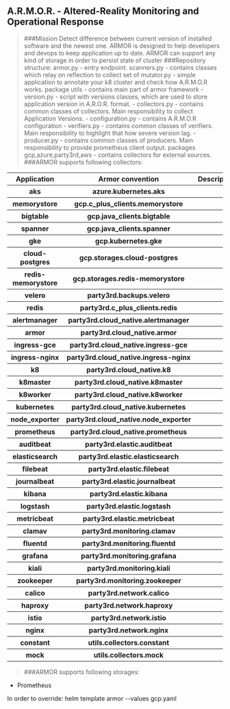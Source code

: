## A.R.M.O.R. - Altered-Reality Monitoring and Operational Response 

>###Mission
    Detect difference between current version of installed software and the newest one.
    ARMOR is designed to help developers and devops to keep application up to date.
    ARMOR can support any kind of storage in order to persist state of cluster
>###Repository structure: 
    armor.py - entry endpoint. 
    scanners.py - contains classes which relay on reflection to collect set of 
    mutator.py - simple application to annotate your k8 cluster and check how A.R.M.O.R works. 
    package utils - contains main part of armor framework
        - version.py - script with versions classes, which are used to store application version in A.R.O.R. format.
        - collectors.py - contains common classes of collectors. Main responsibility to collect Application Versions.
        - configuration.py - contains A.R.M.O.R configuration
        - verifiers.py - contains common classes of verifiers. Main responsibility to highlight that how severe version lag. 
        - producer.py - contains common classes of producers. Main responsibility to provide prometheus client output. 
    packages gcp,azure,party3rd,aws - contains collectors for external sources.
>###ARMOR supports following collectors:
<table style="width:100%">  <tr>    <th>Application</th>    <th>Armor convention</th>    <th>Description</th>  </tr><tr>    <th>aks</th>    <th>azure.kubernetes.aks</th>    <th></th>  </tr>
<tr>    <th>memorystore</th>    <th>gcp.c_plus_clients.memorystore</th>    <th></th>  </tr>
<tr>    <th>bigtable</th>    <th>gcp.java_clients.bigtable</th>    <th></th>  </tr>
<tr>    <th>spanner</th>    <th>gcp.java_clients.spanner</th>    <th></th>  </tr>
<tr>    <th>gke</th>    <th>gcp.kubernetes.gke</th>    <th></th>  </tr>
<tr>    <th>cloud-postgres</th>    <th>gcp.storages.cloud-postgres</th>    <th></th>  </tr>
<tr>    <th>redis-memorystore</th>    <th>gcp.storages.redis-memorystore</th>    <th></th>  </tr>
<tr>    <th>velero</th>    <th>party3rd.backups.velero</th>    <th></th>  </tr>
<tr>    <th>redis</th>    <th>party3rd.c_plus_clients.redis</th>    <th></th>  </tr>
<tr>    <th>alertmanager</th>    <th>party3rd.cloud_native.alertmanager</th>    <th></th>  </tr>
<tr>    <th>armor</th>    <th>party3rd.cloud_native.armor</th>    <th></th>  </tr>
<tr>    <th>ingress-gce</th>    <th>party3rd.cloud_native.ingress-gce</th>    <th></th>  </tr>
<tr>    <th>ingress-nginx</th>    <th>party3rd.cloud_native.ingress-nginx</th>    <th></th>  </tr>
<tr>    <th>k8</th>    <th>party3rd.cloud_native.k8</th>    <th></th>  </tr>
<tr>    <th>k8master</th>    <th>party3rd.cloud_native.k8master</th>    <th></th>  </tr>
<tr>    <th>k8worker</th>    <th>party3rd.cloud_native.k8worker</th>    <th></th>  </tr>
<tr>    <th>kubernetes</th>    <th>party3rd.cloud_native.kubernetes</th>    <th></th>  </tr>
<tr>    <th>node_exporter</th>    <th>party3rd.cloud_native.node_exporter</th>    <th></th>  </tr>
<tr>    <th>prometheus</th>    <th>party3rd.cloud_native.prometheus</th>    <th></th>  </tr>
<tr>    <th>auditbeat</th>    <th>party3rd.elastic.auditbeat</th>    <th></th>  </tr>
<tr>    <th>elasticsearch</th>    <th>party3rd.elastic.elasticsearch</th>    <th></th>  </tr>
<tr>    <th>filebeat</th>    <th>party3rd.elastic.filebeat</th>    <th></th>  </tr>
<tr>    <th>journalbeat</th>    <th>party3rd.elastic.journalbeat</th>    <th></th>  </tr>
<tr>    <th>kibana</th>    <th>party3rd.elastic.kibana</th>    <th></th>  </tr>
<tr>    <th>logstash</th>    <th>party3rd.elastic.logstash</th>    <th></th>  </tr>
<tr>    <th>metricbeat</th>    <th>party3rd.elastic.metricbeat</th>    <th></th>  </tr>
<tr>    <th>clamav</th>    <th>party3rd.monitoring.clamav</th>    <th></th>  </tr>
<tr>    <th>fluentd</th>    <th>party3rd.monitoring.fluentd</th>    <th></th>  </tr>
<tr>    <th>grafana</th>    <th>party3rd.monitoring.grafana</th>    <th></th>  </tr>
<tr>    <th>kiali</th>    <th>party3rd.monitoring.kiali</th>    <th></th>  </tr>
<tr>    <th>zookeeper</th>    <th>party3rd.monitoring.zookeeper</th>    <th></th>  </tr>
<tr>    <th>calico</th>    <th>party3rd.network.calico</th>    <th></th>  </tr>
<tr>    <th>haproxy</th>    <th>party3rd.network.haproxy</th>    <th></th>  </tr>
<tr>    <th>istio</th>    <th>party3rd.network.istio</th>    <th></th>  </tr>
<tr>    <th>nginx</th>    <th>party3rd.network.nginx</th>    <th></th>  </tr>
<tr>    <th>constant</th>    <th>utils.collectors.constant</th>    <th></th>  </tr>
<tr>    <th>mock</th>    <th>utils.collectors.mock</th>    <th></th>  </tr>
</table> 

>###ARMOR supports following storages: 
- Prometheus 

In order to override: helm template armor --values gcp.yaml 